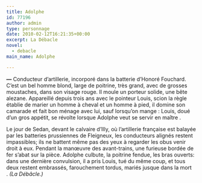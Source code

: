 ```yaml
---
title: Adolphe
id: 77196
author: admin
type: personnage
date: 2010-02-12T16:21:35+00:00
excerpt: La Débacle
novel:
  - debacle
main_name: Adolphe

---
```

**—** Conducteur d&rsquo;artillerie, incorporé dans la batterie d&rsquo;Honoré Fouchard. C&rsquo;est un bel homme blond, large de poitrine, très grand, avec de grosses moustaches, dans son visage rouge. Il moule un porteur solide, une bête alezane. Appareillé depuis trois ans avec le pointeur Louis, scion la règle établie de marier un homme à cheval et un homme à pied, il domine son camarade et fait bon ménage avec lui, sauf lorsqu&rsquo;on mange : Louis, doué d&rsquo;un gros appétit, se révolte lorsque Adolphe veut se servir en maître .

Le jour de Sedan, devant le calvaire d&rsquo;Illy, où l&rsquo;artillerie française est balayée par les batteries prussiennes de Fleigneux, les conducteurs alignés restent impassibles; ils ne battent même pas des yeux à regarder les obus venir droit à eux. Pendant la manœuvre des avant-trains, une furieuse bordée de fer s&rsquo;abat sur la pièce. Adolphe culbute, la poitrine fendue, les bras ouverts: dans une dernière convulsion, il a pris Louis, tué du même coup, et tous deux restent embrassés, farouchement tordus, mariés jusque dans la mort . _(La Débâcle.)_